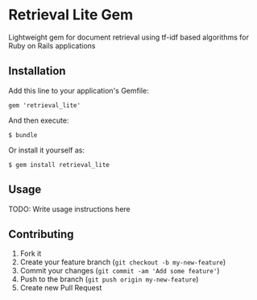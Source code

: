 # Retrieval Lite Gem

Lightweight gem for document retrieval using tf-idf based algorithms for Ruby on Rails applications

## Installation

Add this line to your application's Gemfile:

    gem 'retrieval_lite'

And then execute:

    $ bundle

Or install it yourself as:

    $ gem install retrieval_lite

## Usage

TODO: Write usage instructions here

## Contributing

1. Fork it
2. Create your feature branch (`git checkout -b my-new-feature`)
3. Commit your changes (`git commit -am 'Add some feature'`)
4. Push to the branch (`git push origin my-new-feature`)
5. Create new Pull Request
